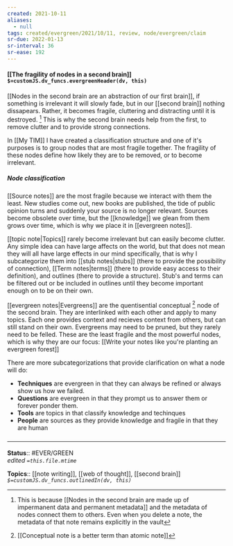 ```yaml
---
created: 2021-10-11
aliases:
  - null
tags: created/evergreen/2021/10/11, review, node/evergreen/claim
sr-due: 2022-01-13
sr-interval: 36
sr-ease: 192
---
```


#### [[The fragility of nodes in a second brain]] `$=customJS.dv_funcs.evergreenHeader(dv, this)`

[[Nodes in the second brain are an abstraction of our first brain]], if something is irrelevant it will slowly fade, but in our [[second brain]] nothing dissapears. Rather, it becomes fragile, cluttering and distracting until it is destroyed. [^1] This is why the second brain needs help from the first, to remove clutter and to provide strong connections. 

[^1]: This is because [[Nodes in the second brain are made up of impermanent data and permanent metadata]] and the metadata of nodes connect them to others. Even when you delete a note, the metadata of that note remains explicitly in the vault

In [[My TIM]] I have created a classification structure and one of it's purposes is to group nodes that are most fragile together. The fragility of these nodes define how likely they are to be removed, or to become irrelevant. 

##### Node classification

[[Source notes]] are the most fragile because we interact with them the least. New studies come out, new books are published, the tide of public opinion turns and suddenly your source is no longer relevant. Sources become obsolete over time, but the [[knowledge]] we glean from them grows over time, which is why we place it in [[evergreen notes]].

[[topic note|Topics]] rarely become irrelevant but can easily become clutter. Any simple idea can have large affects on the world, but that does not mean they will all have large effects in our mind specifically, that is why I subcategorize them into [[stub notes|stubs]] (there to provide the possibility of connection), [[Term notes|terms]] (there to provide easy access to their definition), and outlines (there to provide a structure). Stub's and terms can be filtered out or be included in outlines until they become important enough on to be on their own.

[[evergreen notes|Evergreens]] are the quentisential conceptual [^2] node of the second brain. They are interlinked with each other and apply to many topics. Each one provides context and recieves context from others, but can still stand on their own. Evergreens may need to be pruned, but they rarely need to be felled. These are the least fragile and the most powerful nodes, which is why they are our focus: [[Write your notes like you're planting an evergreen forest]]

[^2]: [[Conceptual note is a better term than atomic note]]

There are more subcategorizations that provide clarification on what a node will do:

- **Techniques** are evergreen in that they can always be refined or always show us how we failed. 
- **Questions** are evergreen in that they prompt us to answer them or forever ponder them. 
- **Tools** are topics in that classify knowledge and techinques
- **People** are sources as they provide knowledge and fragile in that they are human 

### <hr class="footnote"/>

**Status**:: #EVER/GREEN  
*edited `=this.file.mtime`*

**Topics**:: [[note writing]], [[web of thought]], [[second brain]]
*`$=customJS.dv_funcs.outlinedIn(dv, this)`*

